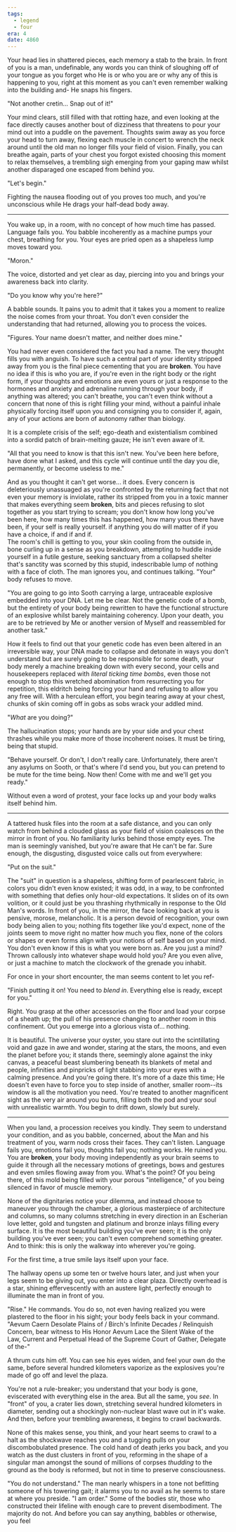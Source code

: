 ```yaml
---
tags:
  - legend
  - four
era: 4
date: 4860
---
```

Your head lies in shattered pieces, each memory a stab to the brain. In front of you is a man, undefinable, any words you can think of sloughing off of your tongue as you forget who He is or who you are or why any of this is happening to you, right at this moment as you can't even remember walking into the building and- He snaps his fingers.

"Not another cretin... Snap out of it!" 

Your mind clears, still filled with that rotting haze, and even looking at the face directly causes another bout of dizziness that threatens to pour your mind out into a puddle on the pavement. Thoughts swim away as you force your head to turn away, flexing each muscle in concert to wrench the neck around until the old man no longer fills your field of vision. Finally, you can breathe again, parts of your chest you forgot existed choosing this moment to relax themselves, a trembling sigh emerging from your gaping maw whilst another disparaged one escaped from behind you.

"Let's begin."

Fighting the nausea flooding out of you proves too much, and you're unconscious while He drags your half-dead body away.

***

You wake up, in a room, with no concept of how much time has passed. Language fails you. You babble incoherently as a machine pumps your chest, breathing for you. Your eyes are pried open as a shapeless lump moves toward you. 

"Moron." 

The voice, distorted and yet clear as day, piercing into you and brings your awareness back into clarity. 

"Do you know why you're here?"

A babble sounds. It pains you to admit that it takes you a moment to realize the noise comes from your throat. You don't even consider the understanding that had returned, allowing you to process the voices.

"Figures. Your name doesn't matter, and neither does mine."

You had never even considered the fact you had a name. The very thought fills you with anguish. To have such a central part of your identity stripped away from you is the final piece cementing that you are **broken**. You have no idea if this is who you are, if you're even in the right body or the right form, if your thoughts and emotions are even yours or just a response to the hormones and anxiety and adrenaline running through your body, if anything was altered; you can't breathe, you can't even think without a concern that none of this is right filling your mind, without a painful inhale physically forcing itself upon you and consigning you to consider if, again, any of your actions are born of autonomy rather than biology.

It is a complete crisis of the self; ego-death and existentialism combined into a sordid patch of brain-melting gauze; He isn't even aware of it.

"All that you need to know is that this isn't new. You've been here before, have done what I asked, and this cycle will continue until the day you die, permanently, or become useless to me."

And as you thought it can't get worse... it does. Every concern is deleteriously unassuaged as you're confronted by the returning fact that not even your memory is inviolate, rather its stripped from you in a toxic manner that makes everything seem **broken**, bits and pieces refusing to slot together as you start trying to scream; you don't know how long you've been here, how many times this has happened, how many yous there have been, if your self is really yourself. if anything you do will matter of if you have a choice, if and if and if.  
The room's chill is getting to you, your skin cooling from the outside in, bone curling up in a sense as you breakdown, attempting to huddle inside yourself in a futile gesture, seeking sanctuary from a collapsed shelter that's sanctity was scorned by this stupid, indescribable lump of nothing with a face of cloth. The man ignores you, and continues talking. "Your" body refuses to move. 

"You are going to go into Sooth carrying a large, untraceable explosive embedded into your DNA. Let me be clear. Not the genetic code of a bomb, but the entirety of your body being rewritten to have the functional structure of an explosive whilst barely maintaining coherency. Upon your death, you are to be retrieved by Me or another version of Myself and reassembled for another task."

How it feels to find out that your genetic code has even been altered in an irreversible way, your DNA made to collapse and detonate in ways you don't understand but are surely going to be responsible for some death, your body merely a machine breaking down with every second, your cells and housekeepers replaced with *literal ticking time bombs*, even those not enough to stop this wretched abomination from resurrecting you for repetition, this eldritch being forcing your hand and refusing to allow you any free will. With a herculean effort, you begin tearing away at your chest, chunks of skin coming off in gobs as sobs wrack your addled mind. 

"*What* are you doing?"

The hallucination stops; your hands are by your side and your chest thrashes while you make more of those incoherent noises. It must be tiring, being that stupid. 

"Behave yourself. Or don't, I don't really care. Unfortunately, there aren't any asylums on Sooth, or that's where I'd send you, but you can pretend to be mute for the time being. Now then! Come with me and we'll get you ready."

Without even a word of protest, your face locks up and your body walks itself behind him.


***

A tattered husk files into the room at a safe distance, and you can only watch from behind a clouded glass as your field of vision coalesces on the mirror in front of you. No familiarity lurks behind those empty eyes. The man is seemingly vanished, but you're aware that He can't be far. Sure enough, the disgusting, disgusted voice calls out from everywhere:

"Put on the suit."

The "suit" in question is a shapeless, shifting form of pearlescent fabric, in colors you didn't even know existed; it was odd, in a way, to be confronted with something that defies only hour-old expectations. It slides on of its own volition, or it could just be you thrashing rhythmically in response to the Old Man's words. In front of you, in the mirror, the face looking back at you is pensive, morose, melancholic. It is a person devoid of recognition, your own body being alien to you; nothing fits together like you'd expect, none of the joints seem to move right no matter how much you flex, none of the colors or shapes or even forms align with your notions of self based on your mind. You don't even know if this is what you were born as. Are you just a mind? Thrown callously into whatever shape would hold you? Are you even alive, or just a machine to match the clockwork of the grenade you inhabit.

For once in your short encounter, the man seems content to let you ref-

"Finish putting it on! You need to *blend in*. Everything else is ready, except for you."

Right. You grasp at the other accessories on the floor and load your corpse of a sheath up; the pull of his presence changing to another room in this confinement. Out you emerge into a glorious vista of... nothing.

It is beautiful. The universe your oyster, you stare out into the scintillating void and gaze in awe and wonder, staring at the stars, the moons, and even the planet before you; it stands there, seemingly alone against the inky canvas, a peaceful beast slumbering beneath its blankets of metal and people, infinities and pinpricks of light stabbing into your eyes with a calming presence. And you're going there. It's more of a daze this time; He doesn't even have to force you to step inside of another, smaller room--its window is all the motivation you need. You're treated to another magnificent sight as the very air around you burns, filling both the pod and your soul with unrealistic warmth. You begin to drift down, slowly but surely.

***

When you land, a procession receives you kindly. They seem to understand your condition, and as you babble, concerned, about the Man and his treatment of you, warm nods cross their faces. They can't listen. Language fails you, emotions fail you, thoughts fail you; nothing works. He ruined you. You are **broken**, your body moving independently as your brain seems to guide it through all the necessary motions of greetings, bows and gestures and even smiles flowing away from you. What's the point? Of you being there, of this mold being filled with your porous "intelligence," of you being silenced in favor of muscle memory. 

None of the dignitaries notice your dilemma, and instead choose to maneuver you through the chamber, a glorious masterpiece of architecture and columns, so many columns stretching in every direction in an Escherian love letter, gold and tungsten and platinum and bronze inlays filling every surface. It is the most beautiful building you've ever seen; it is the only building you've ever seen; you can't even comprehend something greater. And to think: this is only the walkway into wherever you're going. 

For the first time, a true smile lays itself upon your face.

The hallway opens up some ten or twelve hours later, and just when your legs seem to be giving out, you enter into a clear plaza. Directly overhead is a star, shining effervescently with an austere light, perfectly enough to illuminate the man in front of you.

"Rise." He commands. You do so, not even having realized you were plastered to the floor in his sight; your body feels back in your command. "Aevum Caern Desolate Plains of / Birch's Infinite Decades / Relinquish Concern, bear witness to His Honor Aevum Lace the Silent Wake of the Law, Current and Perpetual Head of the Supreme Court of Gather, Delegate of the-"

A thrum cuts him off. You can see his eyes widen, and feel your own do the same, before several hundred kilometers vaporize as the explosives you're made of go off and level the plaza. 

You're not a rule-breaker; you understand that your body is gone, eviscerated with everything else in the area. But all the same, you *see*. In "front" of you, a crater lies down, stretching several hundred kilometers in diameter, sending out a shockingly non-nuclear blast wave out in it's wake. And then, before your trembling awareness, it begins to crawl backwards.

None of this makes sense, you think, and your heart seems to crawl to a halt as the shockwave reaches you and a tugging pulls on your discombobulated presence. The cold hand of death jerks you back, and you watch as the dust clusters in front of you, reforming in the shape of a singular man amongst the sound of millions of corpses *thudding* to the ground as the body is reformed, but not in time to preserve consciousness.

"You do not understand." The man nearly whispers in a tone not befitting someone of his towering gait; it alarms you to no avail as he seems to stare at where you preside. "I am order." Some of the bodies stir, those who constructed their lifeline with enough care to prevent disembodiment. The majority do not. And before you can say anything, babbles or otherwise, you feel 